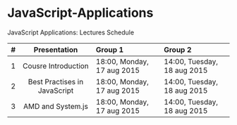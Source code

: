 
# JavaScript-Applications
JavaScript Applications: Lectures Schedule


| # | Presentation                 | Group 1                      | Group 2                     |
| - | :--------------------------: | :--------------------------- | :-------------------------- |
| 1 | Cousre Introduction          | 18:00, Monday, 17 aug 2015   | 14:00, Tuesday, 18 aug 2015 |
| 2 | Best Practises in JavaScript | 18:00, Monday, 17 aug 2015   | 14:00, Tuesday, 18 aug 2015 |
| 3 | AMD and System.js            | 18:00, Monday, 17 aug 2015   | 14:00, Tuesday, 18 aug 2015 |